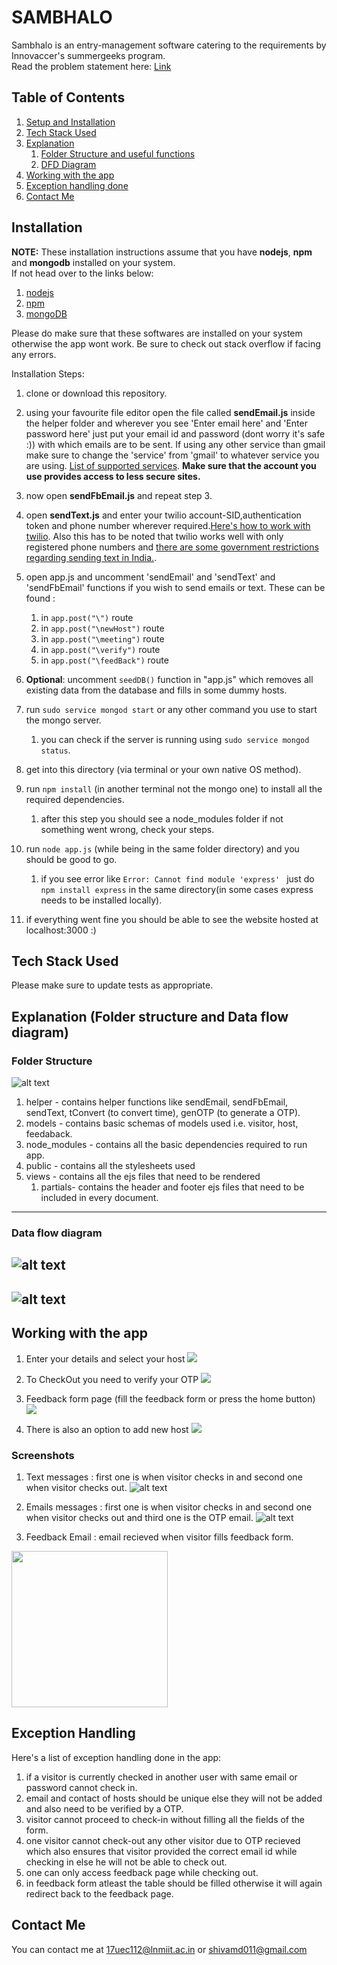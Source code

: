 # SAMBHALO
Sambhalo is an entry-management software catering to the requirements by Innovaccer's summergeeks program.   
Read the problem statement here: [Link](https://summergeeks.in/static/assignments/summergeeks%202020%20-%20SDE%20Assignment.pdf)


## Table of Contents

1. [Setup and Installation](#installation)
3. [Tech Stack Used](#tech-stack-used)
4. [Explanation](#explanation-folder-structure-and-data-flow-diagram)
   1. [Folder Structure and useful functions](#folder-structure)
   2. [DFD Diagram](#data-flow-diagram)
5. [Working with the app](#working-with-the-app)
6. [Exception handling done](#exception-handling)
7. [Contact Me](#contact-me) 

## Installation
**NOTE:** These installation instructions assume that you have **nodejs**, **npm** and **mongodb** installed on your system.  
If not head over to the links below:
1. [nodejs](https://nodejs.org/en/download/)
2. [npm](https://www.npmjs.com/get-npm)
3. [mongoDB](https://docs.mongodb.com/manual/installation/)  
 
Please do make sure that these softwares are installed on your system otherwise the app wont work. Be sure to check out stack overflow if facing any errors.

Installation Steps:
1. clone or download this repository.
2. using your favourite file editor open the file called **sendEmail.js** inside the helper folder and wherever you see 'Enter email here' and 'Enter password here' just put your email id and password (dont worry it's safe :)) with which emails are to be sent. If using any other service than gmail make sure to change the 'service' from 'gmail' to whatever service you are using. [List of supported services](https://nodemailer.com/smtp/well-known/).
**Make sure that the account you use provides access to less secure sites.** 
3. now open **sendFbEmail.js** and repeat step 3.
4. open **sendText.js** and enter your twilio account-SID,authentication token and phone number wherever required.[Here's how to work with twilio](https://www.twilio.com/docs/sms/tutorials/how-to-send-sms-messages-node-js). Also this has to be noted that twilio works well with only registered phone numbers and [there are some government restrictions regarding sending text in India.](https://support.twilio.com/hc/en-us/articles/223134167-Limitations-sending-SMS-messages-to-Indian-mobile-devices).

5. open app.js and uncomment 'sendEmail' and 'sendText' and 'sendFbEmail' functions if you wish to send emails or text. These can be found :
    1. in `app.post("\")` route
    2. in `app.post("\newHost")` route
    3. in `app.post("\meeting")` route
    4. in `app.post("\verify")` route 
    5. in `app.post("\feedBack")` route 

6. **Optional**: uncomment `seedDB()` function in "app.js" which removes all existing data from the database and fills in some dummy hosts.

7. run `sudo service mongod start` or any other command you use to start the mongo server.
   1. you can check if the server is running using `sudo service mongod status`.

8. get into this directory (via terminal or your own native OS method).

9. run `npm install` (in another terminal not the mongo one) to install all the required dependencies.
   1. after this step you should see a node_modules folder if not something went wrong, check your steps.

10. run `node app.js` (while being in the same folder directory) and you should be good to go.
    1. if you see error like `Error: Cannot find module 'express'
` just do `npm install express` in the same directory(in some cases express needs to be installed locally). 

11. if everything went fine you should be able to see the website hosted at localhost:3000 :)

## Tech Stack Used

Please make sure to update tests as appropriate.

## Explanation (Folder structure and Data flow diagram)
### Folder Structure 
![alt text](/images/structure?raw=true "Folder Structure")
1. helper - contains helper functions like sendEmail, sendFbEmail, sendText, tConvert (to convert time), genOTP (to generate a OTP).</li>
2. models - contains basic schemas of models used i.e. visitor, host, feedaback.</li>
3. node_modules - contains all the basic dependencies required to run app.</li>
4. public - contains all the stylesheets used</li>
5. views - contains all the ejs files that need to be rendered
   1. partials- contains the header and footer ejs files that need to be included in every document.</li></ul>
---
### Data flow diagram
![alt text](/images/dfd1.png?raw=true "Data flow diagram")
---
![alt text](/images/dfd2?raw=true "Data flow diagram")
---

## Working with the app

1. Enter your details and select your host
![](/images/homepage.gif)

2. To CheckOut you need to verify your OTP
![](/images/checkout.gif)

3. Feedback form page (fill the feedback form or press the home button)
![](/images/feedback.gif)

4. There is also an option to add new host
![](/images/newHost.gif)

### Screenshots
1. Text messages : first one is when visitor checks in and second one when visitor checks out.
![alt text](/images/text.jpeg?raw=true "Texts")

2. Emails messages : first one is when visitor checks in and second one when visitor checks out and third one is the OTP email.
![alt text](/images/mails.jpeg?raw=true "Emails")

3. Feedback Email : email recieved when visitor fills feedback form.
<img src="/images/fb.jpeg?raw=true" width="250" height="250">

## Exception Handling
Here's a list of exception handling done in the app:
1. if a visitor is currently checked in another user with same email or password cannot check in.
2. email and contact of hosts should be unique else they will not be added and also need to be verified by a OTP.
3. visitor cannot proceed to check-in without filling all the fields of the form.
4. one visitor cannot check-out any other visitor due to OTP recieved which also ensures that visitor provided the correct email id while checking in else he will not be able to check out.
5. one can only access feedback page while checking out.
6. in feedback form atleast the table should be filled otherwise it will again redirect back to the feedback page.

## Contact Me
You can contact me at <17uec112@lnmiit.ac.in> or <shivamd011@gmail.com>
